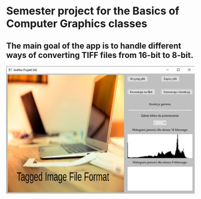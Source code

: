 # Semester project for the Basics of Computer Graphics classes
## The main goal of the app is to handle different ways of converting TIFF files from 16-bit to 8-bit.
![Program screenshot](screen.png)
